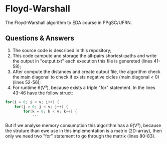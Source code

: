 # Floyd-Warshall
The Floyd-Warshall algorithm to EDA course in PPgSC/UFRN.

## Questions & Answers
1. The source code is described in this repository;
2. This code campute and storage the all-pairs shortest-paths and write the output in "output.txt" each execution this file is genereted (lines 41-58);
3. After compute the distances and create output file, the algorithm check the main diagonal to check if exists negative cicles (main diagonal < 0) (lines 52-56);
4. For runtime θ(V³), because exists a triple "for" statement. In the lines 43-46 have the follow struct:
```C
for(i = 0; i < v; i++) {                                                      
    for(j = 0; j < v; j++) {                                                    
        for(k = 0; k < v; k++) {
            ···
```
But if we analyse memory consumption this algorithm has a θ(V²), because the struture than ewe use in this implementation is a matrix (2D-array), then only we need two "for" statement to go through the matrix (lines 80-83).

